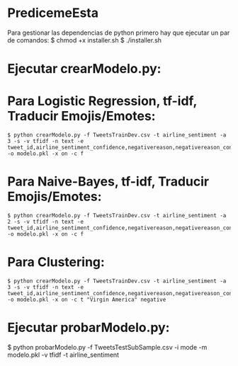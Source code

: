# PredicemeEsta
 Para gestionar las dependencias de python primero hay que ejecutar un par de comandos:
 $ chmod +x installer.sh
 $ ./installer.sh

 # Ejecutar crearModelo.py:
  # Para Logistic Regression, tf-idf, Traducir Emojis/Emotes:
    $ python crearModelo.py -f TweetsTrainDev.csv -t airline_sentiment -a 3 -s -v tfidf -n text -e tweet_id,airline_sentiment_confidence,negativereason,negativereason_confidence,airline,name,retweet_count,tweet_coord,tweet_created,tweet_location,user_timezone -o modelo.pkl -x on -c f
  # Para Naive-Bayes, tf-idf, Traducir Emojis/Emotes:
    $ python crearModelo.py -f TweetsTrainDev.csv -t airline_sentiment -a 2 -s -v tfidf -n text -e tweet_id,airline_sentiment_confidence,negativereason,negativereason_confidence,airline,name,retweet_count,tweet_coord,tweet_created,tweet_location,user_timezone -o modelo.pkl -x on -c f
  # Para Clustering:
    $ python crearModelo.py -f TweetsTrainDev.csv -t airline_sentiment -a 3 -s -v tfidf -n text -e tweet_id,airline_sentiment_confidence,negativereason,negativereason_confidence,name,retweet_count -o modelo.pkl -x on -c t "Virgin America" negative
 # Ejecutar probarModelo.py:
  $ python probarModelo.py -f TweetsTestSubSample.csv -i mode -m modelo.pkl -v tfidf -t airline_sentiment
